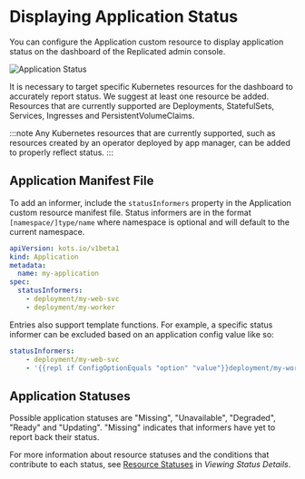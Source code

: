 # Displaying Application Status

You can configure the Application custom resource to display application status on the dashboard of the Replicated admin console.

![Application Status](/images/kotsadm-dashboard-appstatus.png)

It is necessary to target specific Kubernetes resources for the dashboard to accurately report status.
We suggest at least one resource be added.
Resources that are currently supported are Deployments, StatefulSets, Services, Ingresses and PersistentVolumeClaims.

:::note
Any Kubernetes resources that are currently supported, such as resources created by an operator deployed by app manager, can be added to properly reflect status.
:::

## Application Manifest File

To add an informer, include the `statusInformers` property in the Application custom resource manifest file.
Status informers are in the format `[namespace/]type/name` where namespace is optional and will default to the current namespace.

```yaml
apiVersion: kots.io/v1beta1
kind: Application
metadata:
  name: my-application
spec:
  statusInformers:
    - deployment/my-web-svc
    - deployment/my-worker
```

Entries also support template functions.
For example, a specific status informer can be excluded based on an application config value like so:

```yaml
statusInformers:
    - deployment/my-web-svc
    - '{{repl if ConfigOptionEquals "option" "value"}}deployment/my-worker{{repl else}}{{repl end}}'
```

## Application Statuses

Possible application statuses are "Missing", "Unavailable", "Degraded", "Ready" and "Updating". "Missing" indicates that informers have yet to report back their status.

For more information about resource statuses and the conditions that contribute to each status, see [Resource Statuses](../enterprise/status-viewing-details#resource-statuses) in _Viewing Status Details_.
